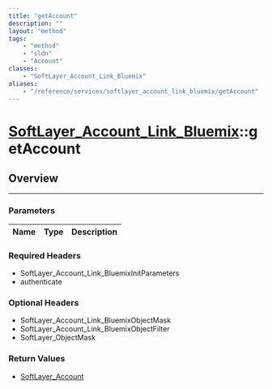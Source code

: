 ```yaml
---
title: "getAccount"
description: ""
layout: "method"
tags:
    - "method"
    - "sldn"
    - "Account"
classes:
    - "SoftLayer_Account_Link_Bluemix"
aliases:
    - "/reference/services/softlayer_account_link_bluemix/getAccount"
---
```

# [SoftLayer_Account_Link_Bluemix](/reference/services/SoftLayer_Account_Link_Bluemix)::getAccount





## Overview 


-----

### Parameters 
|Name | Type | Description |
| --- | --- | --- |


### Required Headers
* SoftLayer_Account_Link_BluemixInitParameters
* authenticate


### Optional Headers
* SoftLayer_Account_Link_BluemixObjectMask
* SoftLayer_Account_Link_BluemixObjectFilter
* SoftLayer_ObjectMask

### Return Values
* <a href='/reference/datatypes/SoftLayer_Account'>SoftLayer_Account </a>




